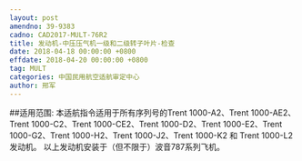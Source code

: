 ```yaml
---
layout: post
amendno: 39-9383
cadno: CAD2017-MULT-76R2
title: 发动机-中压压气机一级和二级转子叶片-检查
date: 2018-04-18 00:00:00 +0800
effdate: 2018-04-20 00:00:00 +0800
tag: MULT
categories: 中国民用航空适航审定中心
author: 邢军
---
```


##适用范围:
本适航指令适用于所有序列号的Trent 1000-A2、Trent 1000-AE2、Trent 1000-C2、Trent 1000-CE2、Trent 1000-D2、Trent 1000-E2、Trent 1000-G2、Trent 1000-H2、Trent 1000-J2、Trent 1000-K2 和 Trent 1000-L2发动机。
以上发动机安装于（但不限于）波音787系列飞机。

